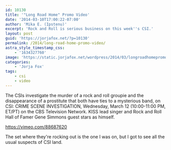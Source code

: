 ```yaml
---
id: 10130
title: '"Long Road Home" Promo Video'
date: '2014-03-10T17:00:22-07:00'
author: 'Mika E. (Ipstenu)'
excerpt: 'Rock and Roll is serious business on this week''s CSI.'
layout: post
guid: 'https://jorjafox.net/?p=10130'
permalink: /2014/long-road-home-promo-video/
astra_style_timestamp_css:
    - '1634327760'
image: 'https://static.jorjafox.net/wordpress/2014/03/longroadhomepromo.jpg'
categories:
    - 'Jorja Fox'
tags:
    - csi
    - video
---
```


The CSIs investigate the murder of a rock and roll groupie and the disappearance of a prostitute that both have ties to a mysterious band, on CSI: CRIME SCENE INVESTIGATION, Wednesday, March 12 (10:00-11:00 PM, ET/PT) on the CBS Television Network. KISS lead singer and Rock and Roll Hall of Famer Gene Simmons guest stars as himself.

https://vimeo.com/88687620

The set where they're rocking out is the one I was on, but I got to see all the usual suspects of CSI land.
